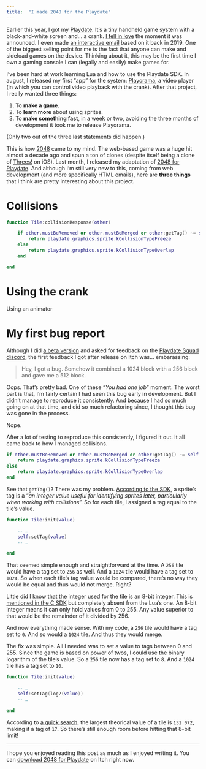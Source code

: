 ```yaml
---
title:  "I made 2048 for the Playdate"
---
```


Earlier this year, I got my [Playdate](https://play.date/). It’s a tiny handheld game system with a black-and-white screen and… a crank. [I fell in love](https://twitter.com/HTeuMeuLeu/status/1131417626188685312) the moment it was announced. I even made [an interactive email](https://www.hteumeuleu.com/2019/interactive-animation-in-html-email/) based on it back in 2019. One of the biggest selling point for me is the fact that anyone can make and sideload games on the device. Thinking about it, this may be the first time I own a gaming console I can (legally and easily) make games for.

I’ve been hard at work learning Lua and how to use the Playdate SDK. In august, I released my first “app” for the system: [Playorama](https://hteumeuleu.itch.io/playorama), a video player (in which you can control video playback with the crank). After that project, I really wanted three things:

1. To **make a game**.
2. To **learn more** about using sprites.
3. To **make something fast**, in a week or two, avoiding the three months of development it took me to release Playorama.

(Only two out of the three last statements did happen.)

This is how [2048](https://play2048.co/) came to my mind. The web-based game was a huge hit almost a decade ago and spun a ton of clones (despite itself being a clone of [Threes!](https://apps.apple.com/us/app/threes/id779157948) on iOS). Last month, I released my adaptation of [2048 for Playdate](https://hteumeuleu.itch.io/2048). And although I’m still very new to this, coming from web development (and more specifically HTML emails), here are **three things** that I think are pretty interesting about this project.

# Collisions

```lua
function Tile:collisionResponse(other)

    if other.mustBeRemoved or other.mustBeMerged or other:getTag() ~= self:getTag() then
        return playdate.graphics.sprite.kCollisionTypeFreeze
    else
        return playdate.graphics.sprite.kCollisionTypeOverlap
    end

end
```

# Using the crank

Using an animator

# My first bug report

Although I did [a beta version](https://github.com/hteumeuleu/2048/releases/tag/v1.0.0-beta.1) and asked for feedback on the [Playdate Squad discord](https://discord.com/invite/playdatesquad), the first feedback I got after release on Itch was… embarassing:

> Hey, I got a bug. Somehow it combined a 1024 block with a 256 block and gave me a 512 block.

Oops. That’s pretty bad. One of these “*You had one job*” moment. The worst part is that, I’m fairly certain I had seen this bug early in development. But I didn’t manage to reproduce it consistently. And because I had so much going on at that time, and did so much refactoring since, I thought this bug was gone in the process.

Nope.

After a lot of testing to reproduce this consistently, I figured it out. It all came back to how I managed collisions.

```lua
if other.mustBeRemoved or other.mustBeMerged or other:getTag() ~= self:getTag() then
    return playdate.graphics.sprite.kCollisionTypeFreeze
else
    return playdate.graphics.sprite.kCollisionTypeOverlap
end
```

See that `getTag()`? There was my problem. [According to the SDK](https://sdk.play.date/1.12.3/Inside%20Playdate.html#m-graphics.sprite.setTag), a sprite’s tag is a “_an integer value useful for identifying sprites later, particularly when working with collisions_”. So for each tile, I assigned a tag equal to the tile’s value.

```lua
function Tile:init(value)

    -- …
    self:setTag(value)
    -- …

end
```

That seemed simple enough and straightforward at the time. A `256` tile would have a tag set to `256` as well. And a `1024` tile would have a tag set to `1024`. So when each tile’s tag value would be compared, there’s no way they would be equal and thus would not merge. Right?

Little did I know that the integer used for the tile is an 8-bit integer. This is [mentioned in the C SDK](https://sdk.play.date/1.12.3/Inside%20Playdate%20with%20C.html#f-sprite.setTag) but completely absent from the Lua’s one. An 8-bit integer means it can only hold values from 0 to 255. Any value superior to that would be the remainder of it divided by 256.

And now everything made sense. With my code, a `256` tile would have a tag set to `0`. And so would a `1024` tile. And thus they would merge.

The fix was simple. All I needed was to set a value to tags between 0 and 255. Since the game is based on power of twos, I could use the binary logarithm of the tile’s value. So a `256` tile now has a tag set to `8`. And a `1024` tile has a tag set to `10`.

```lua
function Tile:init(value)

    -- …
    self:setTag(log2(value))
    -- …

end
```

According to [a quick search](https://puzzling.stackexchange.com/questions/48/what-is-the-largest-tile-possible-in-2048), the largest theorical value of a tile is `131 072`, making it a tag of `17`. So there’s still enough room before hitting that 8-bit limit!

---

I hope you enjoyed reading this post as much as I enjoyed writing it. You can [download 2048 for Playdate](https://hteumeuleu.itch.io/2048) on Itch right now.